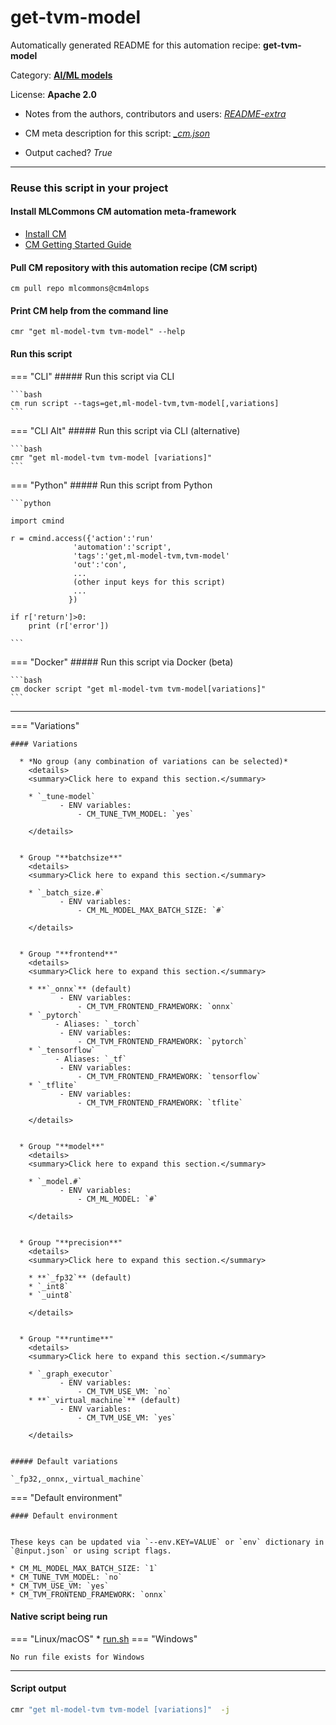 # get-tvm-model
Automatically generated README for this automation recipe: **get-tvm-model**

Category: **[AI/ML models](..)**

License: **Apache 2.0**

* Notes from the authors, contributors and users: [*README-extra*](https://github.com/mlcommons/cm4mlops/tree/main/script/get-tvm-model/README-extra.md)

* CM meta description for this script: *[_cm.json](https://github.com/mlcommons/cm4mlops/tree/main/script/get-tvm-model/_cm.json)*
* Output cached? *True*

---
### Reuse this script in your project

#### Install MLCommons CM automation meta-framework

* [Install CM](https://docs.mlcommons.org/ck/install)
* [CM Getting Started Guide](https://docs.mlcommons.org/ck/getting-started/)

#### Pull CM repository with this automation recipe (CM script)

```cm pull repo mlcommons@cm4mlops```

#### Print CM help from the command line

````cmr "get ml-model-tvm tvm-model" --help````

#### Run this script

=== "CLI"
    ##### Run this script via CLI

    ```bash
    cm run script --tags=get,ml-model-tvm,tvm-model[,variations] 
    ```
=== "CLI Alt"
    ##### Run this script via CLI (alternative)


    ```bash
    cmr "get ml-model-tvm tvm-model [variations]" 
    ```

=== "Python"
    ##### Run this script from Python


    ```python

    import cmind

    r = cmind.access({'action':'run'
                  'automation':'script',
                  'tags':'get,ml-model-tvm,tvm-model'
                  'out':'con',
                  ...
                  (other input keys for this script)
                  ...
                 })

    if r['return']>0:
        print (r['error'])

    ```


=== "Docker"
    ##### Run this script via Docker (beta)

    ```bash
    cm docker script "get ml-model-tvm tvm-model[variations]" 
    ```
___

=== "Variations"


    #### Variations

      * *No group (any combination of variations can be selected)*
        <details>
        <summary>Click here to expand this section.</summary>

        * `_tune-model`
               - ENV variables:
                   - CM_TUNE_TVM_MODEL: `yes`

        </details>


      * Group "**batchsize**"
        <details>
        <summary>Click here to expand this section.</summary>

        * `_batch_size.#`
               - ENV variables:
                   - CM_ML_MODEL_MAX_BATCH_SIZE: `#`

        </details>


      * Group "**frontend**"
        <details>
        <summary>Click here to expand this section.</summary>

        * **`_onnx`** (default)
               - ENV variables:
                   - CM_TVM_FRONTEND_FRAMEWORK: `onnx`
        * `_pytorch`
              - Aliases: `_torch`
               - ENV variables:
                   - CM_TVM_FRONTEND_FRAMEWORK: `pytorch`
        * `_tensorflow`
              - Aliases: `_tf`
               - ENV variables:
                   - CM_TVM_FRONTEND_FRAMEWORK: `tensorflow`
        * `_tflite`
               - ENV variables:
                   - CM_TVM_FRONTEND_FRAMEWORK: `tflite`

        </details>


      * Group "**model**"
        <details>
        <summary>Click here to expand this section.</summary>

        * `_model.#`
               - ENV variables:
                   - CM_ML_MODEL: `#`

        </details>


      * Group "**precision**"
        <details>
        <summary>Click here to expand this section.</summary>

        * **`_fp32`** (default)
        * `_int8`
        * `_uint8`

        </details>


      * Group "**runtime**"
        <details>
        <summary>Click here to expand this section.</summary>

        * `_graph_executor`
               - ENV variables:
                   - CM_TVM_USE_VM: `no`
        * **`_virtual_machine`** (default)
               - ENV variables:
                   - CM_TVM_USE_VM: `yes`

        </details>


    ##### Default variations

    `_fp32,_onnx,_virtual_machine`
=== "Default environment"

    #### Default environment


    These keys can be updated via `--env.KEY=VALUE` or `env` dictionary in `@input.json` or using script flags.

    * CM_ML_MODEL_MAX_BATCH_SIZE: `1`
    * CM_TUNE_TVM_MODEL: `no`
    * CM_TVM_USE_VM: `yes`
    * CM_TVM_FRONTEND_FRAMEWORK: `onnx`



#### Native script being run
=== "Linux/macOS"
     * [run.sh](https://github.com/mlcommons/cm4mlops/tree/main/script/get-tvm-model/run.sh)
=== "Windows"

    No run file exists for Windows
___
#### Script output
```bash
cmr "get ml-model-tvm tvm-model [variations]"  -j
```